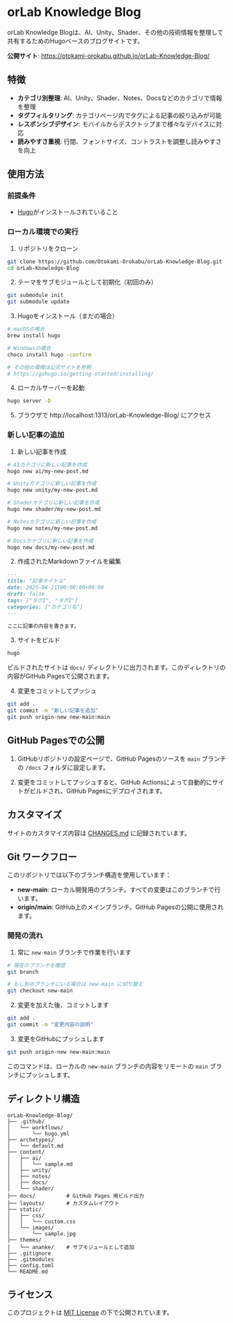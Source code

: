 # orLab Knowledge Blog

orLab Knowledge Blogは、AI、Unity、Shader、その他の技術情報を整理して共有するためのHugoベースのブログサイトです。

**公開サイト**: https://otokami-orokabu.github.io/orLab-Knowledge-Blog/

## 特徴

- **カテゴリ別整理**: AI、Unity、Shader、Notes、Docsなどのカテゴリで情報を整理
- **タグフィルタリング**: カテゴリページ内でタグによる記事の絞り込みが可能
- **レスポンシブデザイン**: モバイルからデスクトップまで様々なデバイスに対応
- **読みやすさ重視**: 行間、フォントサイズ、コントラストを調整し読みやすさを向上

## 使用方法

### 前提条件

- [Hugo](https://gohugo.io/getting-started/installing/)がインストールされていること

### ローカル環境での実行

1. リポジトリをクローン
```bash
git clone https://github.com/Otokami-Orokabu/orLab-Knowledge-Blog.git
cd orLab-Knowledge-Blog
```

2. テーマをサブモジュールとして初期化（初回のみ）
```bash
git submodule init
git submodule update
```

3. Hugoをインストール（まだの場合）
```bash
# macOSの場合
brew install hugo

# Windowsの場合
choco install hugo -confirm

# その他の環境は公式サイトを参照
# https://gohugo.io/getting-started/installing/
```

4. ローカルサーバーを起動
```bash
hugo server -D
```

5. ブラウザで http://localhost:1313/orLab-Knowledge-Blog/ にアクセス

### 新しい記事の追加

1. 新しい記事を作成
```bash
# AIカテゴリに新しい記事を作成
hugo new ai/my-new-post.md

# Unityカテゴリに新しい記事を作成
hugo new unity/my-new-post.md

# Shaderカテゴリに新しい記事を作成
hugo new shader/my-new-post.md

# Notesカテゴリに新しい記事を作成
hugo new notes/my-new-post.md

# Docsカテゴリに新しい記事を作成
hugo new docs/my-new-post.md
```

2. 作成されたMarkdownファイルを編集
```markdown
---
title: "記事タイトル"
date: 2025-04-21T00:00:00+09:00
draft: false
tags: ["タグ1", "タグ2"]
categories: ["カテゴリ名"]
---

ここに記事の内容を書きます。
```

3. サイトをビルド
```bash
hugo
```

ビルドされたサイトは `docs/` ディレクトリに出力されます。このディレクトリの内容がGitHub Pagesで公開されます。

4. 変更をコミットしてプッシュ
```bash
git add .
git commit -m "新しい記事を追加"
git push origin-new new-main:main
```

## GitHub Pagesでの公開

1. GitHubリポジトリの設定ページで、GitHub Pagesのソースを `main` ブランチの `/docs` フォルダに設定します。

2. 変更をコミットしてプッシュすると、GitHub Actionsによって自動的にサイトがビルドされ、GitHub Pagesにデプロイされます。

## カスタマイズ

サイトのカスタマイズ内容は [CHANGES.md](docs/CHANGES.md) に記録されています。

## Git ワークフロー

このリポジトリでは以下のブランチ構造を使用しています：

- **new-main**: ローカル開発用のブランチ。すべての変更はこのブランチで行います。
- **origin/main**: GitHub上のメインブランチ。GitHub Pagesの公開に使用されます。

### 開発の流れ

1. 常に `new-main` ブランチで作業を行います
```bash
# 現在のブランチを確認
git branch

# もし別のブランチにいる場合は new-main に切り替え
git checkout new-main
```

2. 変更を加えた後、コミットします
```bash
git add .
git commit -m "変更内容の説明"
```

3. 変更をGitHubにプッシュします
```bash
git push origin-new new-main:main
```
このコマンドは、ローカルの `new-main` ブランチの内容をリモートの `main` ブランチにプッシュします。

## ディレクトリ構造

```
orLab-Knowledge-Blog/
├── .github/
│   └── workflows/
│       └── hugo.yml
├── archetypes/
│   └── default.md
├── content/
│   ├── ai/
│   │   └── sample.md
│   ├── unity/
│   ├── notes/
│   ├── docs/
│   └── shader/
├── docs/          # GitHub Pages 用ビルド出力
├── layouts/       # カスタムレイアウト
├── static/
│   ├── css/
│   │   └── custom.css
│   └── images/
│       └── sample.jpg
├── themes/
│   └── ananke/    # サブモジュールとして追加
├── .gitignore
├── .gitmodules
├── config.toml
└── README.md
```

## ライセンス

このプロジェクトは [MIT License](LICENSE) の下で公開されています。
